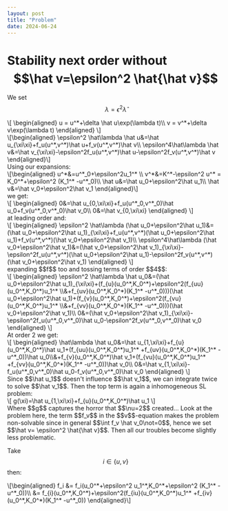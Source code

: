```yaml
---
layout: post
title: "Problem"
date: 2024-06-24
---
```

# Stability next order without $$\hat v=\epsilon^2 \hat{\hat v}$$ 
We set $$\lambda = \epsilon^2 \hat\lambda$$ 
<div>\[
\begin{aligned}
u = u^*+\delta \hat u\exp(\lambda t)\\
v = v^*+\delta v\exp(\lambda t) 
\end{aligned}
\]</div>
<div>\[\begin{aligned}
\epsilon^2 \hat\lambda \hat u&=\hat u_{\xi\xi}+f_u(u^*,v^*)\hat u+f_v(u^*,v^*)\hat v\\
\epsilon^4\hat\lambda \hat v&=\hat v_{\xi\xi}-\epsilon^2f_u(u^*,v^*)\hat u-\epsilon^2f_v(u^*,v^*)\hat v
\end{aligned}\]</div>
Using our expansions: 
<div>\[\begin{aligned}
u^*&=u^*_0+\epsilon^2u_1^* \\ 
v^*&=K^*-\epsilon^2 u^* = K_0^*+\epsilon^2 (K_1^* -u^*_0)\\
\hat u&=\hat u_0+\epsilon^2\hat u_1\\
\hat v&=\hat v_0+\epsilon^2\hat v_1
\end{aligned}\]</div>
we get:
<div>\[
\begin{aligned}
0&=\hat u_{0,\xi\xi}+f_u(u^*_0,v^*_0)\hat u_0+f_v(u^*_0,v^*_0)\hat v_0\\
0&=\hat v_{0,\xi\xi}
\end{aligned}
\]</div>
at leading order and:
<div>\[
\begin{aligned}
\epsilon^2 \hat\lambda (\hat u_0+\epsilon^2\hat u_1)&=(\hat u_0+\epsilon^2\hat u_1)_{\xi\xi}+f_u(u^*,v^*)(\hat u_0+\epsilon^2\hat u_1)+f_v(u^*,v^*)(\hat v_0+\epsilon^2\hat v_1)\\
\epsilon^4\hat\lambda (\hat v_0+\epsilon^2\hat v_1)&=(\hat v_0+\epsilon^2\hat v_1)_{\xi\xi}-\epsilon^2f_u(u^*,v^*)(\hat u_0+\epsilon^2\hat u_1)-\epsilon^2f_v(u^*,v^*)(\hat v_0+\epsilon^2\hat v_1)
\end{aligned}
\]</div>
expanding $$f$$ too and tossing terms of order $$4$$:
<div>\[
\begin{aligned}
\epsilon^2 \hat\lambda \hat u_0&=(\hat u_0+\epsilon^2\hat u_1)_{\xi\xi}+(f_{u}(u_0^*,K_0^*)+\epsilon^2(f_{uu}(u_0^*,K_0^*)u_1^* \\&+f_{uv}(u_0^*,K_0^*)(K_1^* -u^*_0)))(\hat u_0+\epsilon^2\hat u_1)+(f_{v}(u_0^*,K_0^*)+\epsilon^2(f_{vu}(u_0^*,K_0^*)u_1^* \\&+f_{vv}(u_0^*,K_0^*)(K_1^* -u^*_0)))(\hat v_0+\epsilon^2\hat v_1)\\
0&=(\hat v_0+\epsilon^2\hat v_1)_{\xi\xi}-\epsilon^2f_u(u^*_0,v^*_0)\hat u_0-\epsilon^2f_v(u^*_0,v^*_0)\hat v_0
\end{aligned}
\]</div>
At order 2 we get:
<div>\[
\begin{aligned}
\hat\lambda \hat u_0&=\hat u_{1,\xi\xi}+f_{u}(u_0^*,K_0^*)\hat u_1+(f_{uu}(u_0^*,K_0^*)u_1^* +f_{uv}(u_0^*,K_0^*)(K_1^* -u^*_0))\hat u_0\\&+f_{v}(u_0^*,K_0^*)\hat v_1+(f_{vu}(u_0^*,K_0^*)u_1^* +f_{vv}(u_0^*,K_0^*)(K_1^* -u^*_0))\hat v_0\\
0&=\hat v_{1,\xi\xi}-f_u(u^*_0,v^*_0)\hat u_0-f_v(u^*_0,v^*_0)\hat v_0
\end{aligned}
\]</div>
Since $$\hat u_1$$ doesn't influence $$\hat v_1$$, we can integrate twice to solve $$\hat v_1$$. Then the top term is again a inhomogeneous SL problem:
<div>\[
g(\xi)=\hat u_{1,\xi\xi}+f_{u}(u_0^*,K_0^*)\hat u_1
\]</div>
Where $$g$$ captures the horror that $$\nu=2$$ created...
Look at the problem here, the term $$f_v$$ in the $$v$$-equation makes the problem non-solvable since in general $$\int f_v \hat v_0\not=0$$, hence we set $$\hat v= \epsilon^2 \hat{\hat v}$$. Then all our troubles become slightly less problematic. 


Take $$i\in\{u,v\}$$ then:
<div>\[\begin{aligned}
f_i &= f_i(u_0^*+\epsilon^2 u_1^*,K_0^*+\epsilon^2 (K_1^* -u^*_0))\\
&= f_{i}(u_0^*,K_0^*)+\epsilon^2(f_{iu}(u_0^*,K_0^*)u_1^* +f_{iv}(u_0^*,K_0^*)(K_1^* -u^*_0))
\end{aligned}\]</div>
